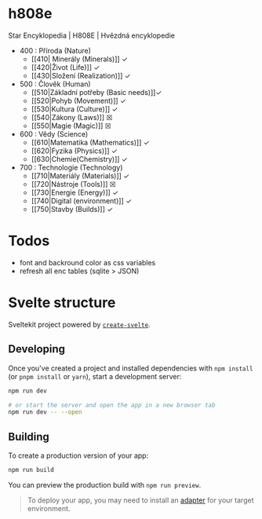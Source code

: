 # h808e

Star Encyklopedia | H808E | Hvězdná encyklopedie

- 400 : Příroda (Nature)
  - [[410| Minerály (Minerals)]] ✓
  - [[420|Život (Life)]] ✓
  - [[430|Složení (Realization)]] ✓
- 500 : Člověk (Human)
  - [[510|Základní potřeby (Basic needs)]]✓
  - [[520|Pohyb (Movement)]] ✓
  - [[530|Kultura (Culture)]] ✓
  - [[540|Zákony (Laws)]] ☒
  - [[550|Magie (Magic)]] ☒
- 600 : Vědy (Science)
  - [[610|Matematika (Mathematics)]] ✓
  - [[620|Fyzika (Physics)]] ✓
  - [[630|Chemie(Chemistry)]] ✓
- 700 : Technologie (Technology)
  - [[710|Materiály (Materials)]] ✓
  - [[720|Nástroje (Tools)]] ☒
  - [[730|Energie (Energy)]] ✓
  - [[740|Digital (environment)]] ✓
  - [[750|Stavby (Builds)]] ✓

# Todos

- font and backround color as css variables
- refresh all enc tables (sqlite > JSON)

# Svelte structure

Sveltekit project powered by [`create-svelte`](https://github.com/sveltejs/kit/tree/master/packages/create-svelte).

## Developing

Once you've created a project and installed dependencies with `npm install` (or `pnpm install` or `yarn`), start a development server:

```bash
npm run dev

# or start the server and open the app in a new browser tab
npm run dev -- --open
```

## Building

To create a production version of your app:

```bash
npm run build
```

You can preview the production build with `npm run preview`.

> To deploy your app, you may need to install an [adapter](https://kit.svelte.dev/docs/adapters) for your target environment.
